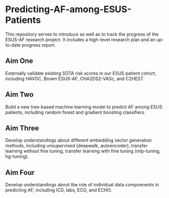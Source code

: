 # Predicting-AF-among-ESUS-Patients

This repository serves to introduce as well as to track the progress of the ESUS-AF research project. It includes a high-level research plan and an up-to-date progress report.

## Aim One

Externally validate existing SOTA risk scores in our ESUS patient cohort, including HAVOC, Brown ESUS-AF, CHA2DS2-VASc, and C2HEST.

## Aim Two

Build a new tree-based machine learning model to predict AF among ESUS patients, including random forest and gradient boosting classifiers.

## Aim Three

Develop understandings about different embedding vector generation methods, including unsupervised (deepwalk, autoencoder), transfer learning without fine tuning, transfer learning with fine tuning (mlp-tuning, hg-tuning).

## Aim Four

Develop understandings about tbe role of individual data compoenents in predicting AF, including ICD, labs, ECG, and ECHO.
